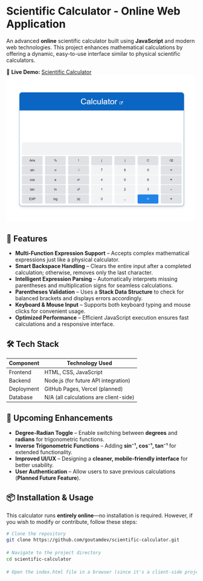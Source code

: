 # Scientific Calculator - Online Web Application

An advanced **online** scientific calculator built using **JavaScript** and modern web technologies. This project enhances mathematical calculations by offering a dynamic, easy-to-use interface similar to physical scientific calculators.

🔗 **Live Demo:** [Scientific Calculator](goutamdevcalc.netlify.app)  
<a href="goutamdevcalc.netlify.app"><img src="images/calculator.png"></a>

## 🚀 Features

- **Multi-Function Expression Support** – Accepts complex mathematical expressions just like a physical calculator.
- **Smart Backspace Handling** – Clears the entire input after a completed calculation; otherwise, removes only the last character.
- **Intelligent Expression Parsing** – Automatically interprets missing parentheses and multiplication signs for seamless calculations.
- **Parentheses Validation** – Uses a **Stack Data Structure** to check for balanced brackets and displays errors accordingly.
- **Keyboard & Mouse Input** – Supports both keyboard typing and mouse clicks for convenient usage.
- **Optimized Performance** – Efficient JavaScript execution ensures fast calculations and a responsive interface.

## 🛠 Tech Stack

| Component  | Technology Used |
|------------|----------------|
| Frontend   | HTML, CSS, JavaScript |
| Backend    | Node.js (for future API integration) |
| Deployment | GitHub Pages, Vercel (planned) |
| Database   | N/A (all calculations are client-side) |

## 🔮 Upcoming Enhancements

- **Degree-Radian Toggle** – Enable switching between **degrees** and **radians** for trigonometric functions.
- **Inverse Trigonometric Functions** – Adding **sin⁻¹, cos⁻¹, tan⁻¹** for extended functionality.
- **Improved UI/UX** – Designing a **cleaner, mobile-friendly interface** for better usability.
- **User Authentication** – Allow users to save previous calculations (**Planned Future Feature**).

## 📦 Installation & Usage

This calculator runs **entirely online**—no installation is required. However, if you wish to modify or contribute, follow these steps:

```sh
# Clone the repository
git clone https://github.com/goutamdev/scientific-calculator.git

# Navigate to the project directory
cd scientific-calculator

# Open the index.html file in a browser (since it's a client-side project)
